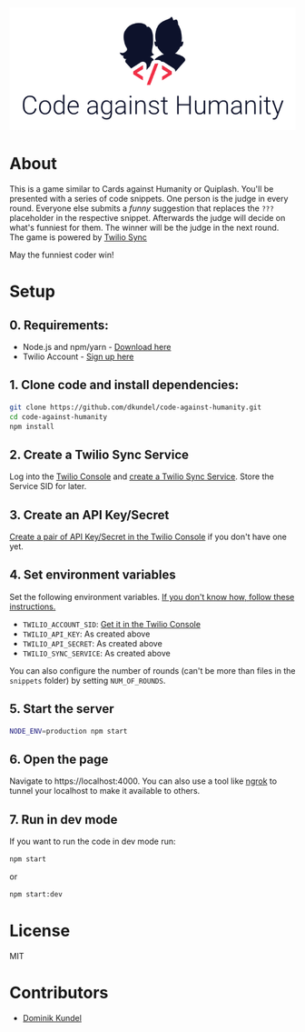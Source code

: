 <p align="center">
  <img src="public/cah-logo.png">
</p>

# About

This is a game similar to Cards against Humanity or Quiplash. You'll be presented with a series of code snippets. One person is the judge in every round. Everyone else submits a *funny* suggestion that replaces the `???` placeholder in the respective snippet. Afterwards the judge will decide on what's funniest for them. The winner will be the judge in the next round. The game is powered by [Twilio Sync](https://www.twilio.com/sync)

May the funniest coder win!

# Setup

## 0. Requirements:
- Node.js and npm/yarn - [Download here](https://nodejs.org)
- Twilio Account - [Sign up here](https://www.twilio.com/try-twilio)

## 1. Clone code and install dependencies:

```bash
git clone https://github.com/dkundel/code-against-humanity.git
cd code-against-humanity
npm install
```

## 2. Create a Twilio Sync Service

Log into the [Twilio Console](https://www.twilio.com/console) and [create a Twilio Sync Service](https://www.twilio.com/console/sync/services). Store the Service SID for later.

## 3. Create an API Key/Secret

[Create a pair of API Key/Secret in the Twilio Console](https://www.twilio.com/console/runtime/api-keys) if you don't have one yet.

## 4. Set environment variables

Set the following environment variables. [If you don't know how, follow these instructions.](https://www.twilio.com/blog/2017/01/how-to-set-environment-variables.html)
- `TWILIO_ACCOUNT_SID`: [Get it in the Twilio Console](https://www.twilio.com/console)
- `TWILIO_API_KEY`: As created above
- `TWILIO_API_SECRET`: As created above
- `TWILIO_SYNC_SERVICE`: As created above

You can also configure the number of rounds (can't be more than files in the `snippets` folder) by setting `NUM_OF_ROUNDS`.

## 5. Start the server

```bash
NODE_ENV=production npm start
```

## 6. Open the page

Navigate to https://localhost:4000. You can also use a tool like [ngrok](https://ngrok.com) to tunnel your localhost to make it available to others.

## 7. Run in dev mode

If you want to run the code in dev mode run:

```bash
npm start
```

or 

```bash
npm start:dev
```

# License

MIT

# Contributors

- [Dominik Kundel](https://twitter.com/dkundel)
